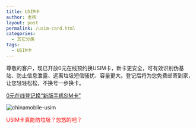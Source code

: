 ```yaml
---
title: USIM卡
author: 老杨
layout: post
permalink: /usim-card.html
categories:
  - 其它分类
tags:
  - USIM卡
---
```

尊敬的客户，现已开放0元在线预约换USIM卡，新卡更安全，可有效识别伪基站、防止信息泄露、远离垃圾短信骚扰、容量更大。登记后将为您免费邮寄到家，让您轻轻松松，不换号一步换卡。  


  
<a href="http://gd.10086.cn/surveypage/0YHUSIM.shtml" target="_blank">0元在线登记换“新版手机SIM卡”</a>

![chinamobile-usim][1]

<span style="color: #ff0000;">USIM卡真能防垃圾？忽悠的吧？</span>

 [1]: http://cyhour.com/wp-content/uploads/2014/07/chinamobile-usim.jpg